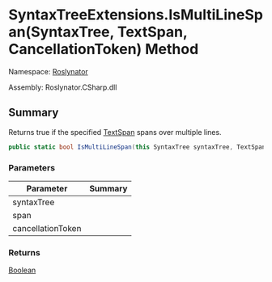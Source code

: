 # SyntaxTreeExtensions\.IsMultiLineSpan\(SyntaxTree, TextSpan, CancellationToken\) Method

Namespace: [Roslynator](../../README.md)

Assembly: Roslynator\.CSharp\.dll

## Summary

Returns true if the specified [TextSpan](https://docs.microsoft.com/en-us/dotnet/api/microsoft.codeanalysis.text.textspan) spans over multiple lines\.

```csharp
public static bool IsMultiLineSpan(this SyntaxTree syntaxTree, TextSpan span, CancellationToken cancellationToken = default(CancellationToken))
```

### Parameters

| Parameter | Summary |
| --------- | ------- |
| syntaxTree | |
| span | |
| cancellationToken | |

### Returns

[Boolean](https://docs.microsoft.com/en-us/dotnet/api/system.boolean)




